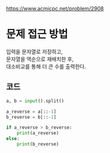 <https://www.acmicpc.net/problem/2908>

문제 접근 방법
=====================
입력을 문자열로 저장하고,  
문자열을 역순으로 재배치한 후,  
대소비교를 통해 더 큰 수를 출력한다.  

## 코드

```python
a, b = input().split()

a_reverse = a[::-1]
b_reverse = b[::-1]

if a_reverse > b_reverse:
    print(a_reverse)
else:
    print(b_reverse)
```
